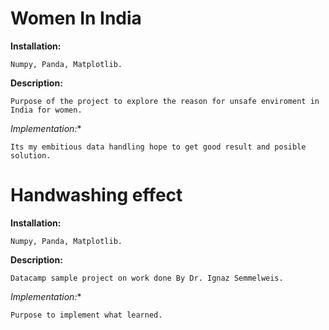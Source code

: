 # Women In India

**Installation:**
```
Numpy, Panda, Matplotlib.
```
**Description:** 
```
Purpose of the project to explore the reason for unsafe enviroment in India for women.
```
*Implementation:** 
```
Its my embitious data handling hope to get good result and posible solution.
```
# Handwashing effect

**Installation:**
```
Numpy, Panda, Matplotlib.
```
**Description:** 
```
Datacamp sample project on work done By Dr. Ignaz Semmelweis.
```
*Implementation:** 
```
Purpose to implement what learned.
```
